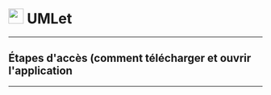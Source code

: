 <h1> <img src="https://www.umlet.com/pic/umlet_logo.svg" width="30"> UMLet</h1>


------------------------------------------------------------------------------------------------------------------

<h2>Étapes d'accès (comment télécharger et ouvrir l'application</h2>

------------------------------------------------------------------------------------------------------------------

